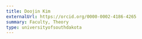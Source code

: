 ```yaml
---
title: Doojin Kim
externalUrl: https://orcid.org/0000-0002-4186-4265
summary: Faculty, Theory
type: universityofsouthdakota
---
```

